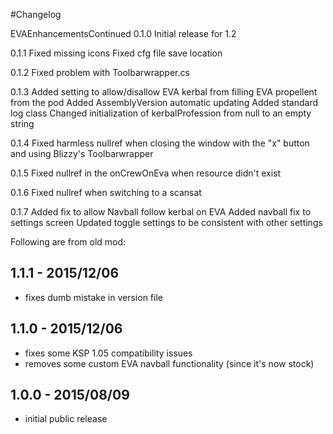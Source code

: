 #Changelog

EVAEnhancementsContinued
0.1.0
	Initial release for 1.2

0.1.1
	Fixed missing icons
	Fixed cfg file save location

0.1.2
	Fixed problem with Toolbarwrapper.cs

0.1.3
	Added setting to allow/disallow EVA kerbal from filling EVA propellent from the pod
	Added AssemblyVersion automatic updating
	Added standard log class
	Changed initialization of kerbalProfession from null to an empty string

0.1.4
	Fixed harmless nullref when closing the window with the "x" button and using Blizzy's Toolbarwrapper

0.1.5
	Fixed nullref in the onCrewOnEva when resource didn't exist

0.1.6
	Fixed nullref when switching to a scansat

0.1.7
	Added fix to allow Navball follow kerbal on EVA
	Added navball fix to settings screen
	Updated toggle settings to be consistent with other settings


Following are from old mod:

## 1.1.1 - 2015/12/06
- fixes dumb mistake in version file

## 1.1.0 - 2015/12/06
- fixes some KSP 1.05 compatibility issues
- removes some custom EVA navball functionality (since it's now stock)

## 1.0.0 - 2015/08/09
- initial public release
